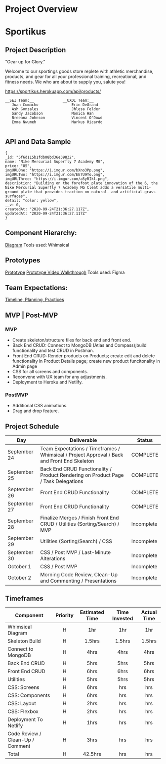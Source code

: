 # Project Overview

# Sportikus

## Project Description

"Gear up for Glory."

Welcome to our sportings goods store replete with athletic merchandise, products, and gear for all your professional training,  recreational, and fitness needs. We who are about to supply you, salute you!

https://sportikus.herokuapp.com/api/products/

```
__SEI Team:__             __UXDI Team:__
   Juan Comacho               Erin DeGrand     
   Ash Gonzales               Jhlesa Felder
   Sandy Jacobson             Monica Han
   Breeana Johnson            Vincent O'Dowd
   Emma Nwumeh                Markus Ricardo
   
```

## API and Data Sample

```
{
_id: "5f6d115b1fdb08bd36e39832",
name: "Nike Mercurial Superfly 7 Academy MG",
price: "85",
imgURLOne: "https://i.imgur.com/bXno3Pp.png",
imgURLTwo: "https://i.imgur.com/EE7U9Yo.png",
imgURLThree: "https://i.imgur.com/a5yRIkl.png",
description: "Building on the forefoot plate innovation of the 6, the Nike Mercurial Superfly 7 Academy MG Cleat adds a versatile multi-ground plate that provides traction on natural- and artificial-grass surfaces",
detail: "color: yellow",
__v: 0,
createdAt: "2020-09-24T21:36:27.117Z",
updatedAt: "2020-09-24T21:36:27.117Z"
}

```

## Component Hierarchy:

[Diagram](https://whimsical.com/7LomdPqGPH7o7iV68w7D29)
Tools used: Whimsical

## Prototypes

[Prototype](https://www.figma.com/proto/8skqPjKvqlBUjJp1o1Bv2R/SEI-x-UXDI-Sporting-Goods?node-id=1%3A3&scaling=min-zoom)
[Prototype Video Walkthrough](https://drive.google.com/file/d/1C06SeadyqYkMl_MCOFxQWVAYjWsPm6sp/view?usp=sharing)
Tools used: Figma

## Team Expectations:

[Timeline, Planning, Practices](https://docs.google.com/document/d/1j_8oEFJedD5ie6zAmStdwZsBT9kALICXgN6f1aJmh10/edit?usp=sharing)

## MVP | Post-MVP  

### MVP 

- Create skeleton/structure files for back end and front end.
- Back End CRUD: Connect to MongoDB (Atlas and Compass);build functionality and test CRUD in Postman.
- Front End CRUD: Render products on Products; create edit and delete functionality in Product Details page; create new product funcitonality in Admin page
- CSS for all screens and components.
- Reconvene with UX team for any adjustments.
- Deployment to Heroku and Netlify.

### PostMVP  

- Additional CSS animations.
- Drag and drop feature.

## Project Schedule

|  Day | Deliverable | Status
|---|---| ---|
|September 24| Team Expectations / Timeframes / Whimsical / Project Approval / Back and Front End Skeleton | COMPLETE
|September 25| Back End CRUD Functionality / Product Rendering on Product Page / Task Delegations | COMPLETE
|September 26| Front End CRUD Functionality | COMPLETE
|September 27| Front End CRUD Functionality | COMPLETE
|September 28| Finalize Merges / Finish Front End CRUD / Utilities (Sorting/Search) / MVP | Incomplete
|September 29| Utilities (Sorting/Search) / CSS | Incomplete
|September 30| CSS / Post MVP / Last-Minute Alterations | Incomplete
|October 1| CSS / Post MVP | Incomplete
|October 2| Morning Code Review, Clean-Up and Commenting / Presentations | Incomplete

## Timeframes

| Component | Priority | Estimated Time | Time Invested | Actual Time |
| --- | :---: |  :---: | :---: | :---: |
| Whimsical Diagram | H | 1hr | 1hr | 1hr |
| Skeleton Build | H | 1.5hrs | 1.5hrs | 1.5hrs |
| Connect to MongoDB | H | 4hrs | 4hrs | 4hrs |
| Back End CRUD | H | 5hrs | 5hrs | 5hrs |
| Front End CRUD | H | 6hrs | 6hrs | 6hrs |
| Utilities | H | 5hrs | 5hrs | 5hrs |
| CSS: Screens | H | 6hrs | hrs | hrs |
| CSS: Components | H | 6hrs | hrs | hrs |
| CSS: Layout | H | 2hrs | hrs | hrs |
| CSS: Flexbox | H | 2hrs | hrs | hrs |
| Deployment To Netlify | H | 1hrs | hrs | hrs |
| Code Review / Clean-Up / Comment | H | 3hrs | hrs | hrs |
| Total | H | 42.5hrs | hrs | hrs |
